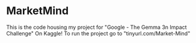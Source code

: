 # MarketMind
This is the code housing my project for "Google - The Gemma 3n Impact Challenge" On Kaggle! To run the project go to "tinyurl.com/Market-Mind"
